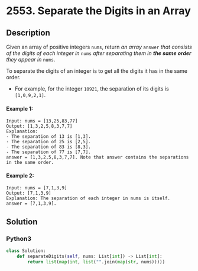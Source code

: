 # 2553. Separate the Digits in an Array

## Description
Given an array of positive integers `nums`, return *an array* `answer` *that consists of the digits of each integer in* `nums` *after separating them in **the same order** they appear in* `nums`.

To separate the digits of an integer is to get all the digits it has in the same order.

* For example, for the integer `10921`, the separation of its digits is `[1,0,9,2,1]`.

#### Example 1:
```
Input: nums = [13,25,83,77]
Output: [1,3,2,5,8,3,7,7]
Explanation: 
- The separation of 13 is [1,3].
- The separation of 25 is [2,5].
- The separation of 83 is [8,3].
- The separation of 77 is [7,7].
answer = [1,3,2,5,8,3,7,7]. Note that answer contains the separations in the same order.
```

#### Example 2:
```
Input: nums = [7,1,3,9]
Output: [7,1,3,9]
Explanation: The separation of each integer in nums is itself.
answer = [7,1,3,9].
```


## Solution

### Python3
```python
class Solution:
    def separateDigits(self, nums: List[int]) -> List[int]:
        return list(map(int, list("".join(map(str, nums)))))
```